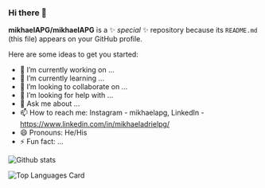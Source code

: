 ### Hi there 👋

**mikhaelAPG/mikhaelAPG** is a ✨ _special_ ✨ repository because its `README.md` (this file) appears on your GitHub profile.

Here are some ideas to get you started:

- 🔭 I’m currently working on ...
- 🌱 I’m currently learning ...
- 👯 I’m looking to collaborate on ...
- 🤔 I’m looking for help with ...
- 💬 Ask me about ...
- 📫 How to reach me: Instagram - mikhaelapg, LinkedIn - https://www.linkedin.com/in/mikhaeladrielpg/
- 😄 Pronouns: He/His
- ⚡ Fun fact: ...

![Github stats](https://github-readme-stats.vercel.app/api?username=mikhaelAPG&theme=highcontrast&show_icons=true&count_private=true)

![Top Languages Card](https://github-readme-stats.vercel.app/api/top-langs/?username=mikhaelAPG&layout=compact)
